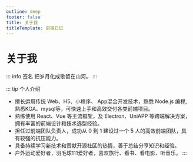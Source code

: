 ```yaml
---
outline: deep
footer: false
title: 关于我
titleTemplate: 前端日记
---
```


# 关于我

::: info 签名
把岁月化成歌留在山河。
:::

::: tip 个人介绍

- 擅长运用传统 Web、H5、小程序、  App混合开发技术，熟悉 Node.js 编程,熟悉KOA、mysql等，可快速上手和高效交付各类前端项目。
- 熟练使用 React、Vue 等主流框架，及 Electron、UniAPP 等跨端解决方案，拥有丰富的前端设计和技术选型经验。
- 担任过前端团队负责人，成功从 0 到 1 建设过一个 5 人的高效前端团队，具有较强的抗压能力。
- 具备持续学习新技术和贡献开源社区的热情，善于总结分享知识和经验。
- 户外运动爱好者，羽毛球111爱好者，喜欢旅行、看书、看电影、听音乐。
  :::

[//]: # (::: warning 开源项目)

[//]: # ()
[//]: # (- [ninecat-ui]&#40;https://github.com/ninecat-ui/ninecat-ui&#41;：一个清爽的 Vue 3.0 UI Web 框架。)

[//]: # (- [FindAll]&#40;https://github.com/FindAllTeam/FindAll&#41;：一个自动化分析网络安全应急响应工具。)

[//]: # (- [electron-prokit]&#40;https://github.com/Xutaotaotao/electron-prokit&#41;：一款基于 Electron 的桌面软件开发框架,让你拥有极致的桌面开发体验。)

[//]: # (- [get-installed-apps]&#40;https://github.com/Xutaotaotao/get-installed-apps&#41;：通过 Node.js 获取电脑安装的软件，支持 Windows 和 Mac 两个平台。)

[//]: # (  :::)

[//]: # (::: danger 联系我)

[//]: # (扫码添加微信好友，请添加备注，谢谢！)

[//]: # (<img src="/wx.jpg" alt="微信二维码" style="width: 250px;" />)

[//]: # (  :::)

